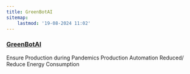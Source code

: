 ```yaml
---
title: GreenBotAI
sitemap:
    lastmod: '19-08-2024 11:02'
---
```


### [GreenBotAI](https://greenbot-ai.eu/project/overview/)

Ensure Production during Pandemics
Production Automation
Reduced/ Reduce Energy Consumption
